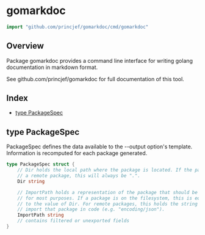 # gomarkdoc

```go
import "github.com/princjef/gomarkdoc/cmd/gomarkdoc"
```

## Overview

Package gomarkdoc provides a command line interface for writing golang documentation in markdown format\.

See github\.com/princjef/gomarkdoc for full documentation of this tool\.

## Index

- [type PackageSpec](<#type-packagespec>)


## type PackageSpec

PackageSpec defines the data available to the \-\-output option's template\. Information is recomputed for each package generated\.

```go
type PackageSpec struct {
    // Dir holds the local path where the package is located. If the package is
    // a remote package, this will always be ".".
    Dir string

    // ImportPath holds a representation of the package that should be unique
    // for most purposes. If a package is on the filesystem, this is equivalent
    // to the value of Dir. For remote packages, this holds the string used to
    // import that package in code (e.g. "encoding/json").
    ImportPath string
    // contains filtered or unexported fields
}
```

